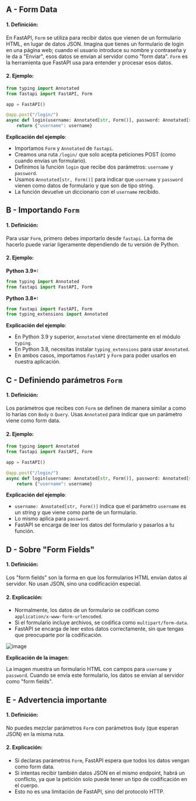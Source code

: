 ## A - Form Data

#### 1. **Definición:**

En FastAPI, `Form` se utiliza para recibir datos que vienen de un formulario HTML, en lugar de datos JSON. Imagina que tienes un formulario de login en una página web; cuando el usuario introduce su nombre y contraseña y le da a "Enviar", esos datos se envían al servidor como "form data". `Form` es la herramienta que FastAPI usa para entender y procesar esos datos.

#### 2. **Ejemplo:**

```python
from typing import Annotated
from fastapi import FastAPI, Form

app = FastAPI()

@app.post("/login/")
async def login(username: Annotated[str, Form()], password: Annotated[str, Form()]):
    return {"username": username}
```

**Explicación del ejemplo**:

- Importamos `Form` y `Annotated` de `fastapi`.
- Creamos una ruta `/login/` que solo acepta peticiones POST (como cuando envías un formulario).
- Definimos la función `login` que recibe dos parámetros: `username` y `password`.
- Usamos `Annotated[str, Form()]` para indicar que `username` y `password` vienen como datos de formulario y que son de tipo string.
- La función devuelve un diccionario con el `username` recibido.

## B - Importando `Form`

#### 1. **Definición:**

Para usar `Form`, primero debes importarlo desde `fastapi`. La forma de hacerlo puede variar ligeramente dependiendo de tu versión de Python.

#### 2. **Ejemplo:**

**Python 3.9+:**

```python
from typing import Annotated
from fastapi import FastAPI, Form
```

**Python 3.8+:**

```python
from fastapi import FastAPI, Form
from typing_extensions import Annotated
```

**Explicación del ejemplo**:

- En Python 3.9 y superior, `Annotated` viene directamente en el módulo `typing`.
- En Python 3.8, necesitas instalar `typing_extensions` para usar `Annotated`.
- En ambos casos, importamos `FastAPI` y `Form` para poder usarlos en nuestra aplicación.

## C - Definiendo parámetros `Form`

#### 1. **Definición:**

Los parámetros que recibes con `Form` se definen de manera similar a como lo harías con `Body` o `Query`. Usas `Annotated` para indicar que un parámetro viene como form data.

#### 2. **Ejemplo:**

```python
from typing import Annotated
from fastapi import FastAPI, Form

app = FastAPI()

@app.post("/login/")
async def login(username: Annotated[str, Form()], password: Annotated[str, Form()]):
    return {"username": username}
```

**Explicación del ejemplo**:

- `username: Annotated[str, Form()]` indica que el parámetro `username` es un string y que viene como parte de un formulario.
- Lo mismo aplica para `password`.
- FastAPI se encarga de leer los datos del formulario y pasarlos a tu función.

## D - Sobre "Form Fields"

#### 1. **Definición:**

Los "form fields" son la forma en que los formularios HTML envían datos al servidor. No usan JSON, sino una codificación especial.

#### 2. **Explicación:**

- Normalmente, los datos de un formulario se codifican como `application/x-www-form-urlencoded`.
- Si el formulario incluye archivos, se codifica como `multipart/form-data`.
- FastAPI se encarga de leer estos datos correctamente, sin que tengas que preocuparte por la codificación.

![image](https://fastapi.tiangolo.com/img/form-fields.png)

**Explicación de la imagen**:

La imagen muestra un formulario HTML con campos para `username` y `password`. Cuando se envía este formulario, los datos se envían al servidor como "form fields".

## E - Advertencia importante

#### 1. **Definición:**

No puedes mezclar parámetros `Form` con parámetros `Body` (que esperan JSON) en la misma ruta.

#### 2. **Explicación:**

- Si declaras parámetros `Form`, FastAPI espera que todos los datos vengan como form data.
- Si intentas recibir también datos JSON en el mismo endpoint, habrá un conflicto, ya que la petición solo puede tener un tipo de codificación en el cuerpo.
- Esto no es una limitación de FastAPI, sino del protocolo HTTP.
